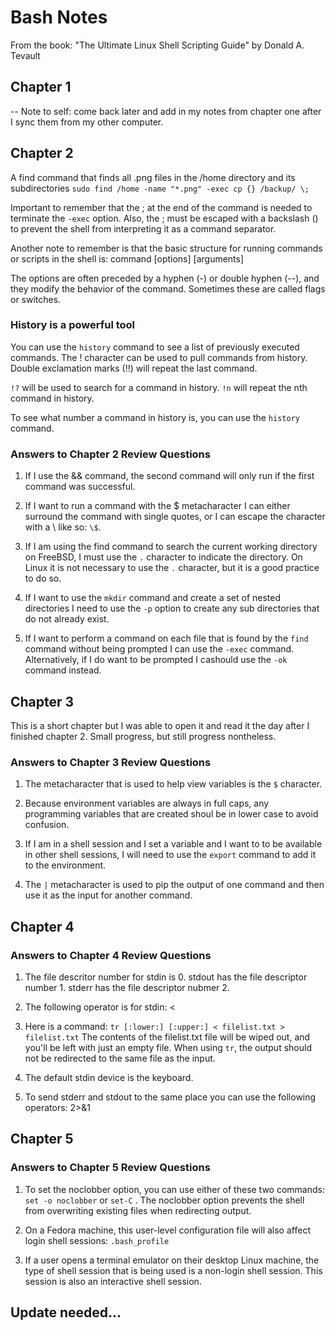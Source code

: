 # Bash Notes
From the book: "The Ultimate Linux Shell Scripting Guide" by Donald A. Tevault

## Chapter 1
-- Note to self: come back later and add in my notes from chapter one after I sync them
from my other computer.

## Chapter 2
A find command that finds all .png files in the /home directory and its subdirectories
`sudo find /home -name "*.png" -exec cp {} /backup/ \;`

Important to remember that the ; at the end of the command is needed to terminate the `-exec` option.
Also, the ; must be escaped with a backslash (\) to prevent the shell from interpreting it as a command separator.

Another note to remember is that the basic structure for running commands or scripts in the shell is:
command [options] [arguments]

The options are often preceded by a hyphen (-) or double hyphen (--), and they modify the behavior of the command.
Sometimes these are called flags or switches.

### History is a powerful tool
You can use the `history` command to see a list of previously executed commands.
The ! character can be used to pull commands from history.
Double exclamation marks (!!) will repeat the last command.

`!?` will be used to search for a command in history.
`!n` will repeat the nth command in history.

To see what number a command in history is, you can use the `history` command.

### Answers to Chapter 2 Review Questions
1. If I use the && command, the second command will only run if the first command was successful.

2. If I want to run a command with the $ metacharacter I can either surround the command with single quotes,
or I can escape the character with a \ like so: `\$`.

3. If I am using the find command to search the current working directory on FreeBSD,
I must use the `.` character to indicate the directory.
On Linux it is not necessary to use the `.` character, but it is a good practice to do so.

4. If I want to use the `mkdir` command and create a set of nested directories
I need to use the `-p` option to create any sub directories that do not already exist.

5. If I want to perform a command on each file that is found by the `find` command without being prompted
I can use the `-exec` command. Alternatively, if I do want to be prompted I cashould use the `-ok` command instead.


## Chapter 3
This is a short chapter but I was able to open it and read it the day after I finished chapter 2.
Small progress, but still progress nontheless.

### Answers to Chapter 3 Review Questions
1. The metacharacter that is used to help view variables is the `$` character.

2. Because environment variables are always in full caps, any programming variables that are
created shoul be in lower case to avoid confusion.

3. If I am in a shell session and I set a variable and I want to to be available in other shell sessions,
I will need to use the `export` command to add it to the environment.

4. The `|` metacharacter is used to pip the output of one command and then use it as the input for another command.

## Chapter 4

### Answers to Chapter 4 Review Questions
1. The file descritor number for stdin is 0.
stdout has the file descriptor number 1.
stderr has the file descriptor nubmer 2.

2. The following operator is for stdin: <

3. Here is a command: `tr [:lower:] [:upper:] < filelist.txt > filelist.txt`
The contents of the filelist.txt file will be wiped out, and you'll be left with just an empty file.
When using `tr`, the output should not be redirected to the same file as the input.

4. The default stdin device is the keyboard.

5. To send stderr and stdout to the same place you can use the following operators:
2>&1

## Chapter 5

### Answers to Chapter 5 Review Questions
1. To set the noclobber option, you can use either of these two commands:
`set -o noclobber` or `set-C`  . The noclobber option prevents the shell from overwriting existing files when redirecting output.

2. On a Fedora machine, this user-level configuration file will also affect login shell sessions:
`.bash_profile`

3. If a user opens a terminal emulator on their desktop Linux machine, the type of shell session that
is being used is a non-login shell session. This session is also an interactive shell session.

## Update needed... 
